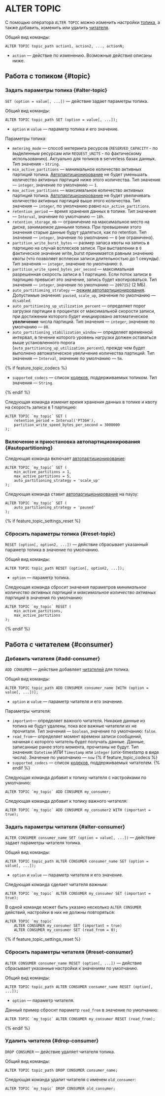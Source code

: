 # ALTER TOPIC

С помощью оператора `ALTER TOPIC` можно изменить настройки [топика](../../../../concepts/topic), а также добавить, изменить или удалить [читателя](../../../../concepts/topic#consumer).

Общий вид команды:

```yql
ALTER TOPIC topic_path action1, action2, ..., actionN;
```

* `action` — действие по изменению. Возможные действия описаны ниже.

## Работа с топиком {#topic}

### Задать параметры топика {#alter-topic}

`SET (option = value[, ...])` — действие задает параметры топика.

Общий вид команды:

```yql
ALTER TOPIC topic_path SET (option = value[, ...]);
```

* `option` и `value` — параметр топика и его значение.

Параметры топика:

* `metering_mode` — способ метеринга ресурсов (`RESERVED_CAPACITY` - по выделенным ресурсам или `REQUEST_UNITS` - по фактическому использованию). Актуально для топиков в serverless базах данных. Тип значения - `String`.
* `min_active_partitions` — минимальное количество активных партиций топика. [Автопартиционирование](../../../../concepts/topic#autopartitioning) не будет уменьшать количество активных партиций ниже этого количества. Тип значения — `integer`, значение по умолчанию — `1`.
* `max_active_partitions` — максимальное количество активных партиций топика. [Автопартиционирование](../../../../concepts/topic#autopartitioning) не будет увеличивать количество активных партиций выше этого количества. Тип значения — `integer`, по умолчанию равно `min_active_partitions`.
* `retention_period` — время хранения данных в топике. Тип значения — `Interval`, значение по умолчанию — `18h`.
* `retention_storage_mb` — ограничение на максимальное место на диске, занимаемое данными топика. При превышении этого значения старые данные будут удаляться, как по retention. Тип значения — `integer`, значение по умолчанию — `0` (не ограничено).
* `partition_write_burst_bytes` — размер запаса квоты на запись в партицию на случай всплесков записи. При выставлении в `0` фактическое значение write_burst принимается равным значению квоты (что позволяет всплески записи длительностью до 1 секунды). Тип значения — `integer`, значение по умолчанию: `0`.
* `partition_write_speed_bytes_per_second` — максимальная разрешенная скорость записи в 1 партицию. Если поток записи в партицию превысит это значение, запись будет квотироваться. Тип значения — `integer`, значение по умолчанию — `2097152` (2 МБ).
* `auto_partitioning_strategy` — [режим автопартиционирования](../../../../concepts/topic#autopartitioning_modes).
Допустимые значения: `paused`, `scale_up`, значение по умолчанию — `disabled`.
* `auto_partitioning_up_utilization_percent` — определяет порог загрузки партиции в процентах от максимальной скорости записи, при достижении которого будет инициировано автоматическое **увеличение** числа партиций. Тип значения — `integer`, значение по умолчанию — `80`.
* `auto_partitioning_stabilization_window` — определяет временной интервал, в течение которого уровень нагрузки должен оставаться выше установленного порога (`auto_partitioning_up_utilization_percent`), прежде чем будет выполнено автоматическое увеличение количества партиций. Тип значения — `Interval`, значение по умолчанию — `5m`.

{% if feature_topic_codecs %}

* `supported_codecs` — список [кодеков](../../../../concepts/topic#message-codec), поддерживаемых топиком. Тип значения — `String`.

{% endif %}

Следующая команда изменит время хранения данных в топике и квоту на скорость записи в 1 партицию:

```yql
ALTER TOPIC `my_topic` SET (
    retention_period = Interval('PT36H'),
    partition_write_speed_bytes_per_second = 3000000
);
```

### Включение и приостановка автопартиционирования {#autopartitioning}

Следующая команда включает [автопартиционирование](../../../../concepts/topic#autopartitioning):

```yql
ALTER TOPIC `my_topic` SET (
    min_active_partitions = 1,
    max_active_partitions = 5,
    auto_partitioning_strategy = 'scale_up'
);
```

Следующая команда ставит [автопартиционирование](../../../../concepts/topic#autopartitioning) на паузу:

```yql
ALTER TOPIC `my_topic` SET (
    auto_partitioning_strategy = 'paused'
);
```

{% if feature_topic_settings_reset %}

### Сбросить параметры топика {#reset-topic}

`RESET (option[, option2, ...])` — действие сбрасывает указанный параметр топика в значение по умолчанию.

Общий вид команды:

```yql
ALTER TOPIC topic_path RESET (option[, option2, ...]);
```

* `option` — параметр топика.

Следующая команда сбросит значения параметров *минимальное количество активных партиций* и *максимальное количество активных партиций* в значения по умолчанию:

```yql
ALTER TOPIC `my_topic` RESET (
    min_active_partitions,
    max_active_partitions
);
```

{% endif %}

## Работа с читателем {#consumer}

### Добавить читателя {#add-consumer}

`ADD CONSUMER` — действие добавляет [читателей](../../../../concepts/topic#consumer) для топика.

Общий вид команды:

```yql
ALTER TOPIC topic_path ADD CONSUMER consumer_name [WITH (option = value[, ...])];
```

* `option` и `value` — параметр читателя и его значение.

Параметры читателя:

* `important`— определяет важного читателя. Никакие данные из топика не будут удалены, пока все важные читатели их не прочитали. Тип значения — `boolean`, значение по умолчанию: `false`.
* `read_from`— определяет момент времени записи сообщений, начиная с которого читатель будет получать данные. Данные, записанные ранее этого момента, прочитаны не будут. Тип значения: `Datetime` ИЛИ `Timestamp` или `integer` (unix-timestamp в виде числа). Значение по умолчанию — `now`
{% if feature_topic_codecs %}
* `supported_codecs` — список [кодеков](../../../../concepts/topic#message-codec), поддерживаемых читателем.
{% endif %}

Следующая команда добавит к топику читателя с настройками по умолчанию:

```yql
ALTER TOPIC `my_topic` ADD CONSUMER my_consumer;
```

Следующая команда добавит к топику важного читателя:

```yql
ALTER TOPIC `my_topic` ADD CONSUMER my_consumer2 WITH (important = true);
```

### Задать параметры читателя {#alter-consumer}

`ALTER CONSUMER consumer_name SET (option = value[, ...])` — действие задает параметры читателя топика.

Общий вид команды:

```yql
ALTER TOPIC topic_path ALTER CONSUMER consumer_name SET (option = value[, ...]);
```

* `option` и `value` — параметр читателя и его значение.

Следующая команда сделает читателя важным:

```yql
ALTER TOPIC `my_topic` ALTER CONSUMER my_consumer SET (important = true);
```

В одной команде может быть указано несколько `ALTER CONSUMER` действий, настройки в них не должны повторяться:

```yql
ALTER TOPIC `my_topic`
    ALTER CONSUMER my_consumer SET (important = true)
    ALTER CONSUMER my_consumer SET (read_from = 0);
```

{% if feature_topic_settings_reset %}

### Сбросить параметры читателя {#reset-consumer}

`ALTER CONSUMER consumer_name RESET (option[, ...])` — действие сбрасывает указанные настройки к значениям по умолчанию.

Общий вид команды:

```yql
ALTER TOPIC topic_path ALTER CONSUMER consumer_name RESET (option[, ...]);
```

* `option` — параметр читателя.

Данный пример сбросит параметр `read_from` в значение по умолчанию:

```yql
ALTER TOPIC `my_topic` ALTER CONSUMER my_consumer RESET (read_from);
```

{% endif %}

### Удалить читателя {#drop-consumer}

`DROP CONSUMER` — действие удаляет читателя топика.

Общий вид команды:

```yql
ALTER TOPIC topic_path DROP CONSUMER consumer_name;
```

Следующая команда удалит читателя с именем `old_consumer`:

```yql
ALTER TOPIC `my_topic` DROP CONSUMER old_consumer;
```
